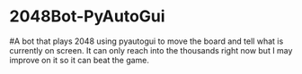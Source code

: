 # 2048Bot-PyAutoGui
#A bot that plays 2048 using pyautogui to move the board and tell what is currently on screen. It can only reach into the thousands right now but I may improve on it so it can beat the game.
